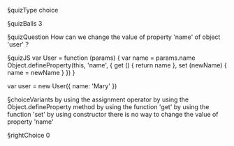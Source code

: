 §quizType
choice

§quizBalls
3

§quizQuestion
How can we change the value of property 'name' of object 'user' ?


§quizJS
var User = function (params) {
  var name = params.name
  Object.defineProperty(this, 'name', {
    get () {
      return name
    },
    set (newName) {
      name = newName
    }
  })
}

var user = new User({ name: 'Mary' })


§choiceVariants
by using the assignment operator
by using the Object.defineProperty method
by using the function 'get'
by using the function 'set'
by using constructor
there is no way to change the value of property 'name'

§rightChoice
0
